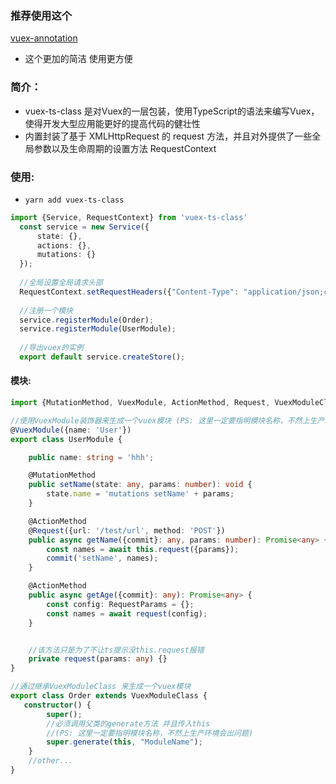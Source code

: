 ### 推荐使用这个
 [vuex-annotation](https://github.com/weidao123/vuex-annotation)
 * 这个更加的简洁 使用更方便
 
 
 
 
 
 
 
 
 
 
### 简介：
* vuex-ts-class 是对Vuex的一层包装，使用TypeScript的语法来编写Vuex，使得开发大型应用能更好的提高代码的健壮性
* 内置封装了基于 XMLHttpRequest 的 request 方法，并且对外提供了一些全局参数以及生命周期的设置方法 RequestContext
                
 ### 使用:
* `yarn add vuex-ts-class`

```typescript
import {Service, RequestContext} from 'vuex-ts-class'
  const service = new Service({
      state: {},
      actions: {},
      mutations: {}
  });
  
  //全局设置全局请求头部
  RequestContext.setRequestHeaders({"Content-Type": "application/json;charset=UTF-8"});
  
  //注册一个模块
  service.registerModule(Order);
  service.registerModule(UserModule);
  
  //导出vuex的实例
  export default service.createStore();
 ```

#### 模块:
```typescript
import {MutationMethod, VuexModule, ActionMethod, Request, VuexModuleClass, request} from 'vuex-ts-class';

//使用VuexModule装饰器来生成一个vuex模块 (PS: 这里一定要指明模块名称，不然上生产环境会出问题)
@VuexModule({name: 'User'})
export class UserModule {

    public name: string = 'hhh';

    @MutationMethod
    public setName(state: any, params: number): void {
        state.name = 'mutations setName' + params;
    }

    @ActionMethod
    @Request({url: '/test/url', method: 'POST'})
    public async getName({commit}: any, params: number): Promise<any> {
        const names = await this.request({params});
        commit('setName', names);
    }

    @ActionMethod
    public async getAge({commit}: any): Promise<any> {
        const config: RequestParams = {};
        const names = await request(config);
    }


    //该方法只是为了不让ts提示没this.request报错
    private request(params: any) {}
}

//通过继承VuexModuleClass 来生成一个vuex模块
export class Order extends VuexModuleClass {
   constructor() {
        super();
        //必须调用父类的generate方法 并且传入this
        //(PS: 这里一定要指明模块名称，不然上生产环境会出问题)
        super.generate(this, "ModuleName");
    }
    //other...
}
```
